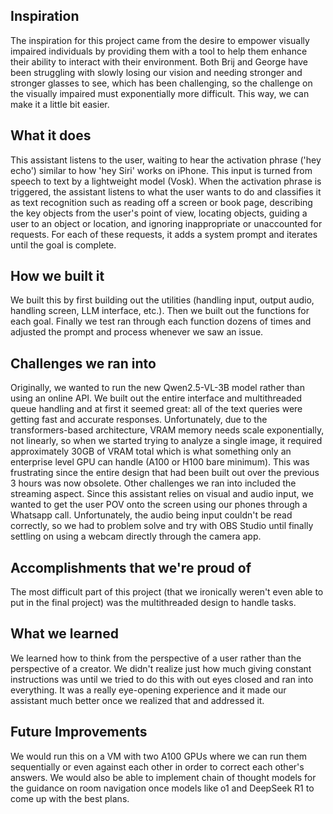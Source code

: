 ## Inspiration

The inspiration for this project came from the desire to empower visually impaired individuals by providing them with a tool to help them enhance their ability to interact with their environment. Both Brij and George have been struggling with slowly losing our vision and needing stronger and stronger glasses to see, which has been challenging, so the challenge on the visually impaired must exponentially more difficult. This way, we can make it a little bit easier.

## What it does

This assistant listens to the user, waiting to hear the activation phrase ('hey echo') similar to how 'hey Siri' works on iPhone. This input is turned from speech to text by a lightweight model (Vosk). When the activation phrase is triggered, the assistant listens to what the user wants to do and classifies it as text recognition such as reading off a screen or book page, describing the key objects from the user's point of view, locating objects, guiding a user to an object or location, and ignoring inappropriate or unaccounted for requests. For each of these requests, it adds a system prompt and iterates until the goal is complete.

## How we built it

We built this by first building out the utilities (handling input, output audio, handling screen, LLM interface, etc.). Then we built out the functions for each goal. Finally we test ran through each function dozens of times and adjusted the prompt and process whenever we saw an issue.

## Challenges we ran into

Originally, we wanted to run the new Qwen2.5-VL-3B model rather than using an online API. We built out the entire interface and multithreaded queue handling and at first it seemed great: all of the text queries were getting fast and accurate responses. Unfortunately, due to the transformers-based architecture, VRAM memory needs scale exponentially, not linearly, so when we started trying to analyze a single image, it required approximately 30GB of VRAM total which is what something only an enterprise level GPU can handle (A100 or H100 bare minimum). This was frustrating since the entire design that had been built out over the previous 3 hours was now obsolete. Other challenges we ran into included the streaming aspect. Since this assistant relies on visual and audio input, we wanted to get the user POV onto the screen using our phones through a Whatsapp call. Unfortunately, the audio being input couldn't be read correctly, so we had to problem solve and try with OBS Studio until finally settling on using a webcam directly through the camera app.

## Accomplishments that we're proud of

The most difficult part of this project (that we ironically weren't even able to put in the final project) was the multithreaded design to handle tasks.

## What we learned

We learned how to think from the perspective of a user rather than the perspective of a creator. We didn't realize just how much giving constant instructions was until we tried to do this with out eyes closed and ran into everything. It was a really eye-opening experience and it made our assistant much better once we realized that and addressed it.

## Future Improvements

We would run this on a VM with two A100 GPUs where we can run them sequentially or even against each other in order to correct each other's answers. We would also be able to implement chain of thought models for the guidance on room navigation once models like o1 and DeepSeek R1 to come up with the best plans.

